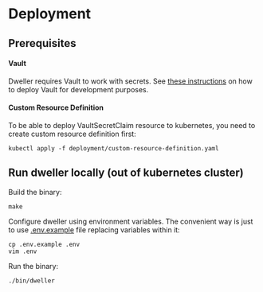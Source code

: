 # Deployment

## Prerequisites

#### Vault

Dweller requires Vault to work with secrets. See [these instructions](vault.md)
on how to deploy Vault for development purposes.

#### Custom Resource Definition

To be able to deploy VaultSecretClaim resource to kubernetes, you need to create
custom resource definition first:

    kubectl apply -f deployment/custom-resource-definition.yaml

## Run dweller locally (out of kubernetes cluster)

Build the binary:

    make

Configure dweller using environment variables. The convenient way is just to
use [.env.example](../../.env.example) file replacing variables within it:

    cp .env.example .env
    vim .env

Run the binary:

    ./bin/dweller

